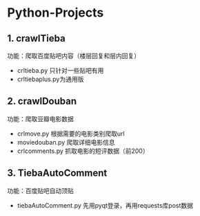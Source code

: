 # Python-Projects

**1. crawlTieba**  
---
功能：爬取百度贴吧内容（楼层回复和层内回复）  
   * crltieba.py 只针对一些贴吧有用
   * crltiebaplus.py为通用版

**2. crawlDouban**  
---
功能：爬取豆瓣电影数据
   * crlmove.py 根据需要的电影类别爬取url
   * moviedouban.py 爬取详细电影信息
   * crlcomments.py 抓取电影的短评数据（前200）
   
**3. TiebaAutoComment**  
---
功能：百度贴吧自动顶贴  
   * tiebaAutoComment.py 先用pyqt登录，再用requests库post数据
